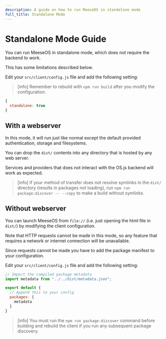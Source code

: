 ```yaml
---
description: A guide on how to run MeeseOS in standalone mode
full_title: Standalone Mode
---
```


# Standalone Mode Guide

You can run MeeseOS in standalone mode, which does not require the backend to work.

This has some limitations described below.

Edit your `src/client/config.js` file and add the following setting:

> [info] Remember to rebuild with `npm run build` after you modify the configuration.

```javascript
{
  standalone: true
}
```

## With a webserver

In this mode, it will run just like normal except the default provided authentication, storage and filesystems.

You can drop the `dist/` contents into any directory that is hosted by any web server.

Services and providers that does not interact with the OS.js backend will work as expected.

> [info] If your method of transfer does not resolve symlinks in the `dist/` directory (results in packages not loading), run `npm run package:discover -- --copy` to make a build without symlinks.

## Without webserver

You can launch MeeseOS from `file://` (i.e. just opening the html file in `dist/`) by modifying the client configuration.

Note that HTTP requests cannot be made in this mode, so any feature that requires a network or internet connection will be unavailable.

Since requests cannot be made you have to add the package manifest to your configuration.

Edit your `src/client/config.js` file and add the following setting:

```javascript
// Import the compiled package metadata
import metadata from "../../dist/metadata.json";

export default {
  // Append this to your config
  packages: {
    metadata
  }
}
```

> [info] You must run the `npm run package:discover` command before building and rebuild the client if you run any subsequent package discovery.

